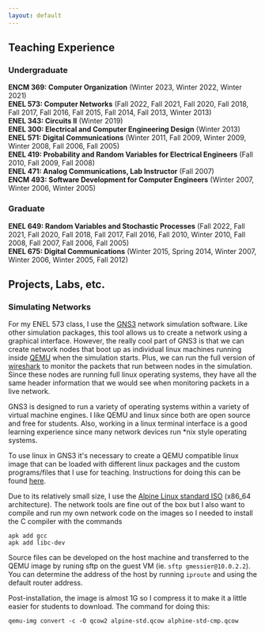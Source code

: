 ```yaml
---
layout: default
---
```


## Teaching Experience

### Undergraduate
**ENCM 369: Computer Organization** (Winter 2023, Winter 2022, Winter 2021)<br>
**ENEL 573: Computer Networks** (Fall 2022, Fall 2021, Fall 2020, Fall 2018, Fall 2017, Fall 2016, Fall 2015, Fall 2014, Fall 2013, Winter 2013)<br>
**ENEL 343: Circuits II** (Winter 2019)<br>
**ENEL 300: Electrical and Computer Engineering Design** (Winter 2013)<br>
**ENEL 571: Digital Communications** (Winter 2011, Fall 2009, Winter 2009, Winter 2008, Fall 2006, Fall 2005)<br>
**ENEL 419: Probability and Random Variables for Electrical Engineers** (Fall 2010, Fall 2009, Fall 2008)<br>
**ENEL 471: Analog Communications, Lab Instructor** (Fall 2007)<br>
**ENCM 493: Software Development for Computer Engineers** (Winter 2007, Winter 2006, Winter 2005)<br>

### Graduate
**ENEL 649: Random Variables and Stochastic Processes** (Fall 2022, Fall 2021, Fall 2020, Fall 2018, Fall 2017, Fall 2016, Fall 2010, Winter 2010, Fall 2008, Fall 2007, Fall 2006, Fall 2005)<br>
**ENEL 675: Digital Communications** (Winter 2015, Spring 2014, Winter 2007, Winter 2006, Winter 2005, Fall 2012)<br>


## Projects, Labs, etc.

### Simulating Networks

For my ENEL 573 class, I use the [GNS3](https://gns3.com) network simulation software.  Like other simulation packages, this tool allows us to create a network using a graphical interface.  However, the really cool part of GNS3 is that we can create network nodes that boot up as individual linux machines running inside [QEMU](https://www.qemu.org) when the simulation starts.  Plus, we can run the full version of [wireshark](https://www.wireshark.org) to monitor the packets that run between nodes in the simulation.  Since these nodes are running full linux operating systems, they have all the same header information that we would see when monitoring packets in a live network.

GNS3 is designed to run a variety of operating systems within a variety of virtual machine engines.  I like QEMU and linux since both are open source and free for students.  Also, working in a linux terminal interface is a good learning experience since many network devices run *nix style operating systems.

To use linux in GNS3 it's necessary to create a QEMU compatible linux image that can be loaded with different linux packages and the custom programs/files that I use for teaching.  Instructions for doing this can be found [here](https://wiki.debian.org/QEMU).

Due to its relatively small size, I use the  [Alpine Linux standard ISO](https://alpinelinux.org/downloads/) (x86_64 architecture).  The network tools are fine out of the box but I also want to compile and run my own network code on the images so I needed to install the C compiler with the commands

```
apk add gcc
apk add libc-dev
```

Source files can be developed on the host machine and transferred to the QEMU image by runing sftp on the guest VM (ie. `sftp gmessier@10.0.2.2`).  You can determine the address of the host by running `iproute` and using the default router address.


Post-installation, the image is almost 1G so I compress it to make it a little easier for students to download.  The command for doing this:

```
qemu-img convert -c -O qcow2 alpine-std.qcow alphine-std-cmp.qcow
```

